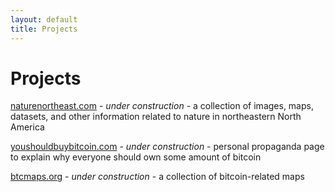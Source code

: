 ```yaml
---
layout: default
title: Projects
---
```


# Projects

[naturenortheast.com](https://naturenortheast.com) - *under construction* - a collection of images, maps, datasets, and other information related to nature in northeastern North America

[youshouldbuybitcoin.com](https://youshouldbuybitcoin.com) - *under construction* - personal propaganda page to explain why everyone should own some amount of bitcoin

[btcmaps.org](https://btcmaps.org) - *under construction* - a collection of bitcoin-related maps
